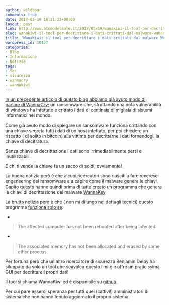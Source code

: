 ```yaml
---
author: wildboar
comments: true
date: 2017-05-19 16:21:23+00:00
layout: post
link: http://www.atomodelmale.it/2017/05/19/wanakiwi-il-tool-per-decrittare-i-dati-crittati-dal-malware-wannacry/
slug: wanakiwi-il-tool-per-decrittare-i-dati-crittati-dal-malware-wannacry
title: 'WanaKiwi: il tool per decrittare i dati crittati dal malware WannaCry'
wordpress_id: 18127
categories:
- Blog
- Informazione
- Notizie
tags:
- Sec
- sicurezza
- wannacry
- wannakiwi
---
```


[In un precedente articolo di questo blog abbiamo già avuto modo di parlare di WannaCry](http://www.atomodelmale.it/2017/05/13/un-ransomware-mette-in-ginocchio-ospedali-e-organizzazioni-di-tutto-il-mondo-ecco-come-evitare-di-essere-infettati/); un ransomware che, sfruttando una nota vulnerabilità di windows ha infettato e crittato i dati di centinaia di migliaia di sistemi informatici nel mondo.

Come già avuto modo di spiegare un ransomware funziona crittando con una chiave segreta tutti i dati di un host infettato, per poi chiedere un riscatto ( di solito in bitcoin) alla vittima per decrittarne i dati fornendogli la chiave di decifratura.

Senza chiave di decrittazione i dati sono irrimediabilmente persi e inutilizzabili.

E chi ti vende la chiave fa un sacco di soldi, ovviamente!



La buona notizia però è che alcuni ricercatori sono riusciti a fare reverese-engeneering del ransomware e a capire come il malware genera le chiavi.
Capito questo hanno quindi prima di tutto creato un programma che genera le chiavi di decrittazione del malware [WannaKey](https://github.com/aguinet/wannakey)

La brutta notizia però è che ( non mi dilungo nei dettagli tecnici) questo progrmma [funziona solo se](http://thehackernews.com/2017/05/wannacry-ransomware-decryption-tool.html?utm_source=feedburner&utm_medium=feed&utm_campaign=Feed%3A+TheHackersNews+%28The+Hackers+News+-+Security+Blog%29&_m=3n.009a.1497.wk0ao08lty.w5u):




    
  * 


<blockquote>The affected computer has not been rebooted after being infected.</blockquote>




    
  * 


<blockquote>The associated memory has not been allocated and erased by some other process.</blockquote>






Per fortuna però che un altro ricercatore di sicurezza Benjamin Delpy ha siluppato da solo un tool che scavalca questo limite e offre un praticissima GUI per decrittare i propri dati!

Il tool si chiama WannaKiwi ed è disponibile su [github](https://github.com/gentilkiwi/wanakiwi/releases).

Per cui pare esserci speranza per tutti quei (cattivi!) amministratori di sistema che non hanno tenuto aggiornato il proprio sistema.


